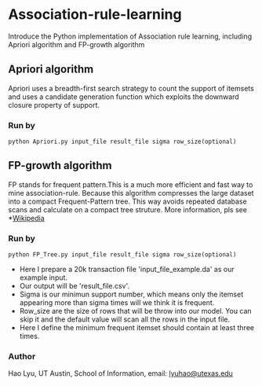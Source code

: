# Association-rule-learning
Introduce the Python implementation of Association rule learning, including Apriori algorithm and FP-growth algorithm
## Apriori algorithm
Apriori uses a breadth-first search strategy to count the support of itemsets and uses a candidate generation function which exploits the downward closure property of support.
### Run by
```
python Apriori.py input_file result_file sigma row_size(optional)
```
## FP-growth algorithm
FP stands for frequent pattern.This is a much more efficient and fast way to mine association-rule. Because this algorithm compresses the large dataset into a compact Frequent-Pattern tree. This way avoids repeated database scans and calculate on a compact tree struture. More information, pls see *[Wikipedia](https://en.wikipedia.org/wiki/Association_rule_learning#Apriori_algorith) 
### Run by
```
python FP_Tree.py input_file result_file sigma row_size(optional)
```
* Here I prepare a 20k transaction file 'input_file_example.da' as our example input. 
* Our output will be 'result_file.csv'.
* Sigma is our minimun support number, which means only the itemset appearing more than sigma times will we think it is frequent. 
* Row_size are the size of rows that will be throw into our model. You can skip it and the default value will scan all the rows in the input file.
* Here I define the minimum frequent itemset should contain at least three times.
### Author
Hao Lyu, UT Austin, School of Information, email: lyuhao@utexas.edu
